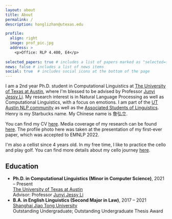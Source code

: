 ```yaml
---
layout: about
title: About
permalink: /
description: honglizhan@utexas.edu

profile:
  align: right
  image: prof_pic.jpg
  address: >
    <p>Office: RLP 4.400, E4</p>
    
selected_papers: true # includes a list of papers marked as "selected={true}"
news: false # includes a list of news items
social: true  # includes social icons at the bottom of the page
---
```


I am a 2nd year Ph.D. student in Computational Linguistics at <a href="https://www.utexas.edu/">The University of Texas at Austin</a>, where I'm blessed to be advised by Professor <a href="https://jessyli.com/">Junyi Jessy Li</a>. My research interest is in Natural Language Processing as well as Computational Linguistics, with a focus on emotions. I am part of the <a href="https://www.nlp.utexas.edu/">UT Austin NLP community</a> as well as the <a href="https://asol.ling.utexas.edu/">Associated Students of Linguistics</a>. Henry is my Starbucks name. My Chinese name is 詹弘立.

<!---- I received my B.A. in English (Linguistics) as an outstanding graduate from <a href="https://en.sjtu.edu.cn/">Shanghai Jiao Tong University</a> in 2021. During my undergraduate studies there, I was very fortunate to be guided academically by wonderful professors including Professor <a href="https://sfl.sjtu.edu.cn/Data/View/1814">Xinchao Guan</a>, Professor <a href="https://sfl.sjtu.edu.cn/Data/View/1774">Zhenhua Wang</a>, and Professor <a href="https://sfl.sjtu.edu.cn/Data/View/1931">Fengchao Zhen</a>.-->

You can find my CV [here](https://honglizhan.github.io/assets/pdf/CV.pdf). Media coverage of my research can be found [here](https://honglizhan.github.io/media_coverage/). The profile photo here was taken at the presentation of my first-ever paper, which was accepted to EMNLP 2022.

I'm also a cellist since 4 years old. In my free time, I like to practice the cello and play golf. You can find more details about my cello journey [here](https://honglizhan.github.io/life/).<!---- I write diaries [here](https://honglizhan.github.io/Hongli_Diaries/).-->

<div class="education">
  <h2>Education</h2>
  <ul>
    <li>
      <div class="education-title">
        <strong>Ph.D. in Computational Linguistics (Minor in Computer Science)</strong>, 2021 &ndash; Present
      </div>
      <a href="https://www.utexas.edu/">The University of Texas at Austin</a>
      <br>
      Advisor: Professor <a href="https://jessyli.com/">Junyi Jessy Li</a>
    </li>
    <li>
      <div class="education-title">
        <strong>B.A. in English Linguistics (Second Major in Law)</strong>, 2017 &ndash; 2021
      </div>
      <a href="https://en.sjtu.edu.cn/">Shanghai Jiao Tong University</a>
      <br>
      Outstanding Undergraduate; Outstanding Undergraduate Thesis Award
    </li>
  </ul>
</div>
<style>
  .education ul {
    list-style-type: disc;
    margin-left: 0;
  }
  .education li {
    margin-bottom: 0;
  }
  .education strong {
    font-weight: bold;
  }
  .education-title {
    overflow: auto;
  }
  @media screen and (max-width: 768px) {
  .education-title {
    overflow: visible;
    }
  }
</style>